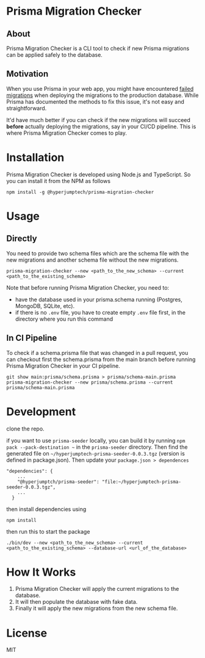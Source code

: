# Prisma Migration Checker

## About

Prisma Migration Checker is a CLI tool to check if new Prisma migrations can be applied safely to the database.

## Motivation

When you use Prisma in your web app, you might have encountered [failed migrations](https://www.prisma.io/docs/guides/database/production-troubleshooting#failed-migration) when deploying the migrations to the production database. While Prisma has documented the methods to fix this issue, it's not easy and straightforward. 

It'd have much better if you can check if the new migrations will succeed **before** actually deploying the migrations, say in your CI/CD pipeline. This is where Prisma Migration Checker comes to play.

# Installation

Prisma Migration Checker is developed using Node.js and TypeScript. So you can install it from the NPM as follows

```
npm install -g @hyperjumptech/prisma-migration-checker
```

# Usage

## Directly

You need to provide two schema files which are the schema file with the new migrations and another schema file without the new migrations.

```
prisma-migration-checker --new <path_to_the_new_schema> --current <path_to_the_existing_schema>
```

Note that before running Prisma Migration Checker, you need to:
- have the database used in your prisma.schema running (Postgres, MongoDB, SQLite, etc).
- if there is no `.env` file, you have to create empty `.env` file first, in the directory where you run this command

## In CI Pipeline

To check if a schema.prisma file that was changed in a pull request, you can checkout first the schema.prisma from the main branch before running Prisma Migration Checker in your CI pipeline.

```
git show main:prisma/schema.prisma > prisma/schema-main.prisma
prisma-migration-checker --new prisma/schema.prisma --current prisma/schema-main.prisma
```

# Development
clone the repo.

if you want to use `prisma-seeder` locally, you can build it by running `npm pack --pack-destination ~` in the `prisma-seeder` directory.
Then find the generated file on `~/hyperjumptech-prisma-seeder-0.0.3.tgz` (version is defined in package.json). Then update your `package.json > dependences`

```
"dependencies": {
    ...
    "@hyperjumptch/prisma-seeder": "file:~/hyperjumptech-prisma-seeder-0.0.3.tgz",
    ...
  }
```

then install dependencies using

```
npm install
```

then run this to start the package

```
./bin/dev --new <path_to_the_new_schema> --current <path_to_the_existing_schema> --database-url <url_of_the_database>
```

# How It Works

1. Prisma Migration Checker will apply the current migrations to the database.
2. It will then populate the database with fake data.
3. Finally it will apply the new migrations from the new schema file.

# License 

MIT
